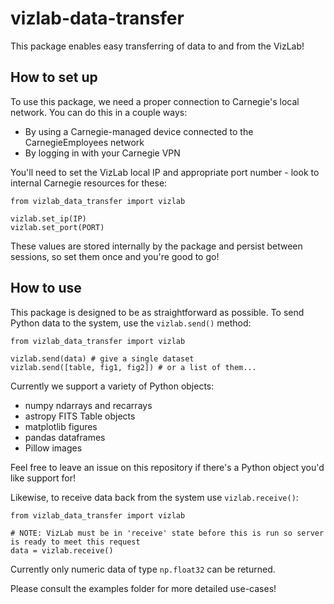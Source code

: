 # vizlab-data-transfer

This package enables easy transferring of data to and from the VizLab! 

## How to set up

To use this package, we need a proper connection to Carnegie's local network. You can do this in a couple ways:

* By using a Carnegie-managed device connected to the CarnegieEmployees network
* By logging in with your Carnegie VPN

You'll need to set the VizLab local IP and appropriate port number - look to internal Carnegie resources for these:

```
from vizlab_data_transfer import vizlab

vizlab.set_ip(IP)
vizlab.set_port(PORT)
```

These values are stored internally by the package and persist between sessions, so set them once and you're good to go!

## How to use

This package is designed to be as straightforward as possible. To send Python data to the system, use the ```vizlab.send()``` method:

```
from vizlab_data_transfer import vizlab

vizlab.send(data) # give a single dataset
vizlab.send([table, fig1, fig2]) # or a list of them...
```

Currently we support a variety of Python objects:
* numpy ndarrays and recarrays
* astropy FITS Table objects
* matplotlib figures
* pandas dataframes
* Pillow images

Feel free to leave an issue on this repository if there's a Python object you'd like support for!

Likewise, to receive data back from the system use ```vizlab.receive()```:

```
from vizlab_data_transfer import vizlab

# NOTE: VizLab must be in 'receive' state before this is run so server is ready to meet this request
data = vizlab.receive() 
```

Currently only numeric data of type ```np.float32``` can be returned.

Please consult the examples folder for more detailed use-cases!